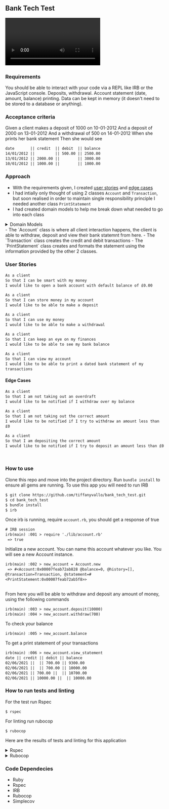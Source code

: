 ## Bank Tech Test

![bank_tech_test_demo](./public/images/bank_tech_test_demo.mov)
### Requirements
You should be able to interact with your code via a REPL like IRB or the JavaScript console.
Deposits, withdrawal.
Account statement (date, amount, balance) printing.
Data can be kept in memory (it doesn't need to be stored to a database or anything).

### Acceptance criteria
Given a client makes a deposit of 1000 on 10-01-2012
And a deposit of 2000 on 13-01-2012
And a withdrawal of 500 on 14-01-2012
When she prints her bank statement
Then she would see

```
date       || credit  || debit  || balance
14/01/2012 ||         || 500.00 || 2500.00
13/01/2012 || 2000.00 ||        || 3000.00
10/01/2012 || 1000.00 ||        || 1000.00
```
### Approach
- With the requirements given, I created [user stories](#user-stories) and [edge cases](#edge-cases)
- I had intially only thought of using 2 classes `Account` and `Transaction`, but soon realised in order to maintain single responsibility principle I needed another class `PrintStatement`
- I had created domain models to help me break down what needed to go into each class
<details>
<summary>Domain Models </summary>
<br>
<img src="/public/images/domain_models_bank.png">
</details>
- The `Account` class is where all client interaction happens, the client is able to withdraw, deposit and view their bank statemnt from here. 
- The `Transaction` class creates the credit and debit transactions
- The `PrintStatement` class creates and formats the statement using the information provided by the other 2 classes.
  
<br>

### User Stories
```
As a client
So that I can be smart with my money
I would like to open a bank account with default balance of £0.00
```
```
As a client
So that I can store money in my account
I would like to be able to make a deposit
```
```
As a client
So that I can use my money
I would like to be able to make a withdrawal
```
```
As a client
So that I can keep an eye on my finances
I would like to be able to see my bank balance
```
```
As a client
So that I can view my account
I would like to be able to print a dated bank statement of my transactions
```
#### Edge Cases
```
As a client
So that I am not taking out an overdraft
I would like to be notified if I withdraw over my balance
```
```
As a client
So that I am not taking out the correct amount
I would like to be notified if I try to withdraw an amount less than £0
```
```
As a client
So that I am depositing the correct amount 
I would like to be notified if I try to deposit an amount less than £0
```
<br>

### How to use
Clone this repo and move into the project directory. Run `bundle install` to ensure all gems are running.
To use this app you will need to run IRB
```
$ git clone https://github.com/tiffanyvallo/bank_tech_test.git
$ cd bank_tech_test
$ bundle install
$ irb
```
Once irb is running, require `account.rb`, you should get a response of true
```
# IRB session
irb(main) :001 > require './lib/account.rb'
 => true 
```
Initialize a new account. You can name this account whatever you like. You will see a new Account instance.
```
irb(main) :002 > new_account = Account.new
 => #<Account:0x00007feab72ab828 @balance=0, @history=[], @transaction=Transaction, @statement=#<PrintStatement:0x00007feab72ab5f8>> 
 
```
From here you will be able to withdraw and deposit any amount of money, using the following commands
```
irb(main) :003 > new_account.deposit(10000)
irb(main) :004 > new_account.withdraw(700)
```
To check your balance
```
irb(main) :005 > new_account.balance
```
To get a print statement of your transactions
```
irb(main) :006 > new_account.view_statement
date || credit || debit || balance
02/06/2021 ||  || 700.00 || 9300.00
02/06/2021 ||  || 700.00 || 10000.00
02/06/2021 || 700.00 ||  || 10700.00
02/06/2021 || 10000.00 ||  || 10000.00
```
### How to run tests and linting
For the test run Rspec
```
$ rspec
```
For linting run rubocop
```
$ rubocop
```
Here are the results of tests and linting for this application
<details>
<summary>Rspec </summary>
<br>
<img src="/public/images/rspec_bank.png">
</details>
<details>
<summary>Rubocop </summary>
<br>
<img src="/public/images/rubocop_bank.png">
</details>

### Code Dependecies
  - Ruby
  - Rspec
  - IRB
  - Rubocop
  - Simplecov


